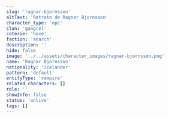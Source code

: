 ```yaml
---
slug: 'ragnar-bjornsson'
altText: 'Retrato de Ragnar Bjornsson'
character_type: 'npc'
clan: 'gangrel'
coterie: 'hexe'
faction: 'anarch'
description: ''
hide: false
image: '../../assets/character_images/ragnar-bjornsson.png'
name: 'Ragnar Bjornsson'
nationality: 'icelander'
pattern: 'default'
entityType: 'vampire'
related_characters: []
role: ''
showInfo: false
status: 'unlive'
tags: []
---
```

